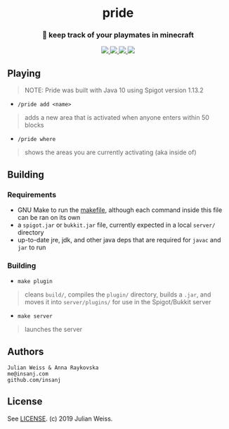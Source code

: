 <h1 align="center">pride</h1>
<h3 align="center">🦁  keep track of your playmates in minecraft</h3>


<p align="center">
  <a href="https://github.com/insanj/pride/releases">
    <img src="https://img.shields.io/github/release/insanj/pride.svg" />
  </a>
  
  <a href="https://getbukkit.org/download/craftbukkit">
    <img src="https://img.shields.io/badge/bukkit-1.13.2-orange.svg" />
  </a>
  
  <a href="https://github.com/insanj/pride/">
    <img src="https://img.shields.io/github/languages/code-size/insanj/pride.svg" />
  </a>
  
  <a href="https://github.com/insanj/pride/blob/master/LICENSE">
    <img src="https://img.shields.io/github/license/insanj/pride.svg" />
  </a>
</p>  

## Playing

> NOTE: Pride was built with Java 10 using Spigot version 1.13.2

- `/pride add <name>`

> adds a new area that is activated when anyone enters within 50 blocks

- `/pride where`

> shows the areas you are currently activating (aka inside of)

## Building

### Requirements

- GNU Make to run the [makefile](makefile), although each command inside this file can be ran on its own
- a `spigot.jar` or `bukkit.jar` file, currently expected in a local `server/` directory
- up-to-date jre, jdk, and other java deps that are required for `javac` and `jar` to run

### Building

- `make plugin`

> cleans `build/`, compiles the `plugin/` directory, builds a `.jar`, and moves it into `server/plugins/` for use in the Spigot/Bukkit server

- `make server`

> launches the server 


## Authors

```
Julian Weiss & Anna Raykovska
me@insanj.com
github.com/insanj
```

## License

See [LICENSE](LICENSE). (c) 2019 Julian Weiss.

